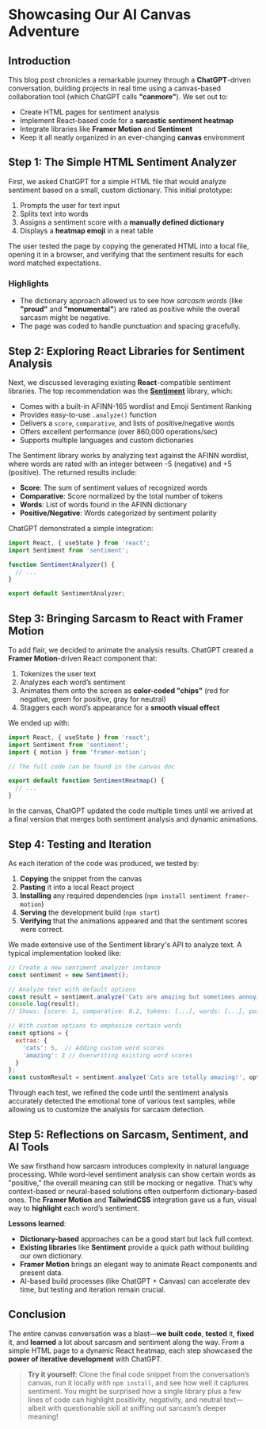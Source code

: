# Showcasing Our AI Canvas Adventure

## Introduction

This blog post chronicles a remarkable journey through a **ChatGPT**-driven conversation, building projects in real time using a canvas-based collaboration tool (which ChatGPT calls **"canmore"**). We set out to:

- Create HTML pages for sentiment analysis
- Implement React-based code for a **sarcastic sentiment heatmap**
- Integrate libraries like **Framer Motion** and **Sentiment**
- Keep it all neatly organized in an ever-changing **canvas** environment

## Step 1: The Simple HTML Sentiment Analyzer

First, we asked ChatGPT for a simple HTML file that would analyze sentiment based on a small, custom dictionary. This initial prototype:

1. Prompts the user for text input
2. Splits text into words
3. Assigns a sentiment score with a **manually defined dictionary**
4. Displays a **heatmap emoji** in a neat table

The user tested the page by copying the generated HTML into a local file, opening it in a browser, and verifying that the sentiment results for each word matched expectations.

### Highlights

- The dictionary approach allowed us to see how *sarcasm words* (like **"proud"** and **"monumental"**) are rated as positive while the overall sarcasm might be negative.
- The page was coded to handle punctuation and spacing gracefully.

## Step 2: Exploring React Libraries for Sentiment Analysis

Next, we discussed leveraging existing **React**-compatible sentiment libraries. The top recommendation was the [**Sentiment**](https://www.npmjs.com/package/sentiment) library, which:

- Comes with a built-in AFINN-165 wordlist and Emoji Sentiment Ranking
- Provides easy-to-use `.analyze()` function
- Delivers a `score`, `comparative`, and lists of positive/negative words
- Offers excellent performance (over 860,000 operations/sec)
- Supports multiple languages and custom dictionaries

The Sentiment library works by analyzing text against the AFINN wordlist, where words are rated with an integer between -5 (negative) and +5 (positive). The returned results include:
- **Score**: The sum of sentiment values of recognized words
- **Comparative**: Score normalized by the total number of tokens
- **Words**: List of words found in the AFINN dictionary
- **Positive/Negative**: Words categorized by sentiment polarity

ChatGPT demonstrated a simple integration:

```jsx
import React, { useState } from 'react';
import Sentiment from 'sentiment';

function SentimentAnalyzer() {
  // ...
}

export default SentimentAnalyzer;
```

## Step 3: Bringing Sarcasm to React with Framer Motion

To add flair, we decided to animate the analysis results. ChatGPT created a **Framer Motion**-driven React component that:

1. Tokenizes the user text
2. Analyzes each word’s sentiment
3. Animates them onto the screen as **color-coded "chips"** (red for negative, green for positive, gray for neutral)
4. Staggers each word’s appearance for a **smooth visual effect**

We ended up with:

```jsx
import React, { useState } from 'react';
import Sentiment from 'sentiment';
import { motion } from 'framer-motion';

// The full code can be found in the canvas doc

export default function SentimentHeatmap() {
  // ...
}
```

In the canvas, ChatGPT updated the code multiple times until we arrived at a final version that merges both sentiment analysis and dynamic animations.

## Step 4: Testing and Iteration

As each iteration of the code was produced, we tested by:

1. **Copying** the snippet from the canvas
2. **Pasting** it into a local React project
3. **Installing** any required dependencies (`npm install sentiment framer-motion`)
4. **Serving** the development build (`npm start`)
5. **Verifying** that the animations appeared and that the sentiment scores were correct.

We made extensive use of the Sentiment library's API to analyze text. A typical implementation looked like:

```js
// Create a new sentiment analyzer instance
const sentiment = new Sentiment();

// Analyze text with default options
const result = sentiment.analyze('Cats are amazing but sometimes annoying');
console.log(result); 
// Shows: {score: 1, comparative: 0.2, tokens: [...], words: [...], positive: ['amazing'], negative: ['annoying']}

// With custom options to emphasize certain words
const options = {
  extras: {
    'cats': 5,  // Adding custom word scores
    'amazing': 2 // Overwriting existing word scores
  }
};
const customResult = sentiment.analyze('Cats are totally amazing!', options);
```

Through each test, we refined the code until the sentiment analysis accurately detected the emotional tone of various text samples, while allowing us to customize the analysis for sarcasm detection.

## Step 5: Reflections on Sarcasm, Sentiment, and AI Tools

We saw firsthand how sarcasm introduces complexity in natural language processing. While word-level sentiment analysis can show certain words as "positive," the overall meaning can still be mocking or negative. That’s why context-based or neural-based solutions often outperform dictionary-based ones. The **Framer Motion** and **TailwindCSS** integration gave us a fun, visual way to **highlight** each word’s sentiment.

**Lessons learned**:

- **Dictionary-based** approaches can be a good start but lack full context.
- **Existing libraries** like **Sentiment** provide a quick path without building our own dictionary.
- **Framer Motion** brings an elegant way to animate React components and present data.
- AI-based build processes (like ChatGPT + Canvas) can accelerate dev time, but testing and iteration remain crucial.

## Conclusion

The entire canvas conversation was a blast—**we built code**, **tested** it, **fixed** it, and **learned** a lot about sarcasm and sentiment along the way. From a simple HTML page to a dynamic React heatmap, each step showcased the **power of iterative development** with ChatGPT.

> **Try it yourself**: Clone the final code snippet from the conversation’s canvas, run it locally with `npm install`, and see how well it captures sentiment. You might be surprised how a single library plus a few lines of code can highlight positivity, negativity, and neutral text—albeit with questionable skill at sniffing out sarcasm’s deeper meaning!
